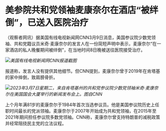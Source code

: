 # 美参院共和党领袖麦康奈尔在酒店“被绊倒”，已送入医院治疗

（观察者网讯）据美国有线电视新闻网CNN3月9日消息，美国参议院少数党领袖、共和党籍议员米奇·麦康奈尔的发言人在一份简短声明中表示，麦康奈尔“在一家酒店的私人晚餐期间被绊倒”，在当地时间8日晚被送往医院接受治疗。

![](https://inews.gtimg.com/newsapp_bt/0/15725421142/1000)_美国有线电视新闻网CNN报道截图_

报道称，发言人没有提供其他细节。但CNN提到，麦康奈尔曾于2019年在肯塔基的家中摔倒，致肩膀骨折。

![](https://inews.gtimg.com/newsapp_bt/0/15725421144/1000)_2023年3月7日星期二，来自肯塔基州的共和党参议院少数党领袖米奇·麦康奈尔在美国国会大厦举行的新闻发布会上。图自CNN_

上个月年满81岁的麦康奈尔于1984年首次当选参议员。他是美国参议院历史上任职时间最长的党派领袖。麦康奈尔于2007年开始成为共和党领袖，在2015年至2021年期间担任参议院多数党领袖。CNN称，麦康奈尔曾支持特朗普的减税政策并经常阻挠民主党的立法议程。

